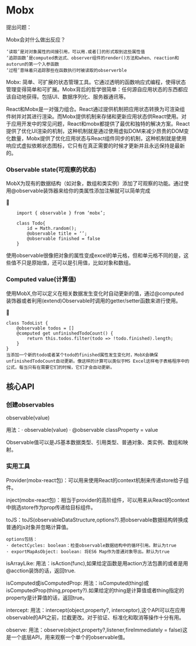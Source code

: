 # Mobx

提出问题：

Mobx会对什么做出反应？

	‘读取’是对对象属性的间接引用，可以用.或者[]的形式取到这些属性值
	‘追踪函数’是computed表达式、observer组件的render()方法和when、reaction和autorun的第一个入参函数
	‘过程’意味着只追踪那些在函数执行时被读取的observerble
Mobx: 简单、可扩展的状态管理工具。它通过透明的函数响应式编程，使得状态管理变得简单和可扩展。Mobx背后的哲学很简单：任何源自应用状态的东西都应该自动地获得。包括UI、数据序列化、服务器通讯等。

React和Mobx是一对强力组合。React通过提供机制把应用状态转换为可渲染组件树并对其进行渲染。而Mobx提供机制来存储和更新应用状态供React使用。对于应用开发中的常见问题，React和mobx都提供了最优和独特的解决方案。React提供了优化UI渲染的机制，这种机制就是通过使用虚拟DOM来减少昂贵的DOM变化数量，Mobx提供了优化应用状态与React组件同步的机制，这种机制就是使用响应式虚拟依赖状态图标，它只有在真正需要的时候才更新并且永远保持是最新的。

### Observable state(可观察的状态)
MobX为现有的数据结构（如对象，数组和类实例）添加了可观察的功能。通过使用@observable装饰器来给你的类属性添加注解就可以简单完成

🌰

		import { observable } from ‘mobx’;
		
		class Todo{
			id = Math.random();
			@observable title = ‘’;
			@observable finished = false
		}

使用observable很像把对象的属性变成excel的单元格，但和单元格不同的是，这些值不只是原始值，还可以是引用值，比如对象和数组。

### Computed value(计算值)
使用MobX,你可以定义在相关数据发生变化时自动更新的值，通过@computed 装饰器或者利用(extend)Observable时调用的getter/setter函数来进行使用。

🌰

	class TodoList {
		@observable todos = []
		@computed get unfinishedTodoCount() {
			return this.todos.filter(todo => !todo.finished).length;
		}
	}
	当添加一个新的todo或者某个todo的finished属性发生变化时，MobX会确保unfinishedTodoCount自动更新。像这样的计算可以类似于MS Excel这样电子表格程序中的公式，每当只有在需要它们的时候，它们才会自动更新。

## 核心API
### 创建observables
observable(value)

用法：· observable(value)						  · @observable classProperty =  value

Observable值可以是JS基本数据类型、引用类型、普通对象、类实例、数组和映射。

### 实用工具
Provider(mobx-react包)：可以用来使用React的context机制来传递store给子组件。

inject(mobx-react包)：相当于provider的高阶组件，可以用来从React的context中挑选store作为prop传递给目标组件。

toJS：toJS(observableDataStructure,options?).把observable数据结构转换成普通的js对象并忽略计算值。

	options包括：
	· detectCycles: boolean：检查observable数据结构中的循环引用。默认为true
	· exportMapAsObject: boolean: 将ES6 Map作为普通对象导出。默认为true

isArrayLike: 用法：isAction(func),如果给定函数是用action方法包裹的或者是用@acction装饰的话，返回true.

isComputed或isComputedProp: 用法：isComputed(thing)或isComputedProp(thing,property?).如果给定的thing是计算值或者thing指定的property是计算值的话，返回true。

intercept: 用法：intercept(object,property?, interceptor),这个API可以在应用observable的API之前，拦截更改。对于验证、标准化和取消等操作十分有用。

observe: 用法：observe(object,property?,listener,fireImmediately = false)这是一个底层API，用来观察一个单个的observable值。
	




	
